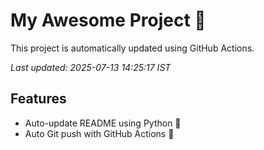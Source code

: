# My Awesome Project 🚀

This project is automatically updated using GitHub Actions.

_Last updated: 2025-07-13 14:25:17 IST_

## Features
- Auto-update README using Python 🐍
- Auto Git push with GitHub Actions 🤖
